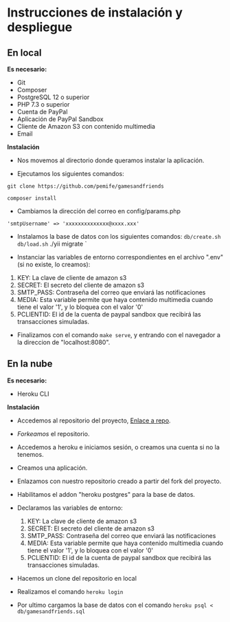 # Instrucciones de instalación y despliegue

## En local

**Es necesario:**

- Git
- Composer
- PostgreSQL 12 o superior
- PHP 7.3 o superior
- Cuenta de PayPal
- Aplicación de PayPal Sandbox
- Cliente de Amazon S3 con contenido multimedia
- Email

**Instalación**

- Nos movemos al directorio donde queramos instalar la aplicación.

- Ejecutamos los siguientes comandos:

`git clone https://github.com/pemife/gamesandfriends`

`composer install`

- Cambiamos la dirección del correo en config/params.php

`'smtpUsername' => 'xxxxxxxxxxxxxx@xxxx.xxx'`

- Instalamos la base de datos con los siguientes comandos:
`db/create.sh`
`db/load.sh`
./yii migrate
`

- Instanciar las variables de entorno correspondientes en el archivo ".env" (si no existe, lo creamos):

1. KEY: La clave de cliente de amazon s3
2. SECRET: El secreto del cliente de amazon s3
3. SMTP_PASS: Contraseña del correo que enviará las notificaciones
4. MEDIA: Esta variable permite que haya contenido multimedia cuando tiene el valor '1', y lo bloquea con el valor '0'
5. PCLIENTID: El id de la cuenta de paypal sandbox que recibirá las transacciones simuladas.

- Finalizamos con el comando `make serve`, y entrando con el navegador a la direccion de "localhost:8080".

## En la nube

**Es necesario:**

- Heroku CLI

**Instalación**

- Accedemos al repositorio del proyecto, [Enlace a repo](https://github.com/pemife/gamesandfriends).
- *Forkeamos* el repositorio.
- Accedemos a heroku e iniciamos sesión, o creamos una cuenta si no la tenemos.
- Creamos una aplicación.
- Enlazamos con nuestro repositorio creado a partir del fork del proyecto.
- Habilitamos el addon "heroku postgres" para la base de datos.
- Declaramos las variables de entorno:

    1. KEY: La clave de cliente de amazon s3
    2. SECRET: El secreto del cliente de amazon s3
    3. SMTP_PASS: Contraseña del correo que enviará las notificaciones
    4. MEDIA: Esta variable permite que haya contenido multimedia cuando tiene el valor '1', y lo bloquea con el valor '0'
    5. PCLIENTID: El id de la cuenta de paypal sandbox que recibirá las transacciones simuladas.

- Hacemos un clone del repositorio en local
- Realizamos el comando `heroku login`
- Por ultimo cargamos la base de datos con el comando `heroku psql < db/gamesandfriends.sql`